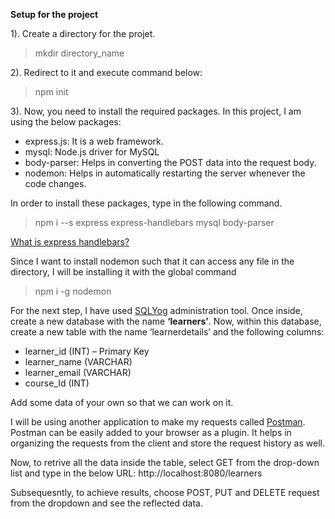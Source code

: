**Setup for the project**

1). Create a directory for the projet.
>mkdir directory_name

2). Redirect to it and execute command below:
>npm init

3). Now, you need to install the required packages. In this project, I am using the below packages:

* express.js: It is a web framework.
* mysql: Node.js driver for MySQL
* body-parser: Helps in converting the POST data into the request body.
* nodemon: Helps in automatically restarting the server whenever the code changes.

In order to install these packages, type in the following command.

>npm i --s express express-handlebars mysql body-parser

[What is express handlebars?](https://www.npmjs.com/package/express-handlebars)

Since I want to install nodemon such that it can access any file in the directory, I will be installing it with the global command

>npm i -g nodemon

For the next step, I have used [SQLYog](https://www.webyog.com/) administration tool. Once inside, create a new database with the name **‘learners’**.  Now, within this database, create a new table with the name ‘learnerdetails’ and the following columns:

* learner_id (INT) – Primary Key
* learner_name (VARCHAR)
* learner_email (VARCHAR)
* course_Id (INT) 

Add some data of your own so that we can work on it.

I will be using another application to make my requests called [Postman](https://www.postman.com/). Postman can be easily added to your browser as a plugin. It helps in organizing the requests from the client and store the request history as well.

Now, to retrive all the data inside the table, select GET from the drop-down list and type in the below URL: http://localhost:8080/learners

Subsequesntly, to achieve results, choose POST, PUT and DELETE request from the dropdown and see the reflected data.
